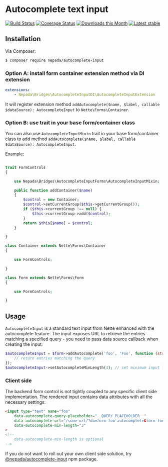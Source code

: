 Autocomplete text input
=======================

[![Build Status](https://travis-ci.org/nepada/autocomplete-input.svg?branch=master)](https://travis-ci.org/nepada/autocomplete-input)
[![Coverage Status](https://coveralls.io/repos/github/nepada/autocomplete-input/badge.svg?branch=master)](https://coveralls.io/github/nepada/autocomplete-input?branch=master)
[![Downloads this Month](https://img.shields.io/packagist/dm/nepada/autocomplete-input.svg)](https://packagist.org/packages/nepada/autocomplete-input)
[![Latest stable](https://img.shields.io/packagist/v/nepada/autocomplete-input.svg)](https://packagist.org/packages/nepada/autocomplete-input)


Installation
------------

Via Composer:

```sh
$ composer require nepada/autocomplete-input
```

### Option A: install form container extension method via DI extension

```yaml
extensions:
    - Nepada\Bridges\AutocompleteInputDI\AutocompleteInputExtension
```

It will register extension method `addAutocomplete($name, $label, callable $dataSource): AutocompleteInput` to `Nette\Forms\Container`.


### Option B: use trait in your base form/container class

You can also use `AutocompleteInputMixin` trait in your base form/container class to add method `addAutocomplete($name, $label, callable $dataSource): AutocompleteInput`.

Example:

```php

trait FormControls
{

    use Nepada\Bridges\AutocompleteInputForms\AutocompleteInputMixin;

    public function addContainer($name)
    {
        $control = new Container;
        $control->setCurrentGroup($this->getCurrentGroup());
        if ($this->currentGroup !== null) {
            $this->currentGroup->add($control);
        }
        return $this[$name] = $control;
    }

}

class Container extends Nette\Forms\Container
{

    use FormControls;

}

class Form extends Nette\Forms\Form
{

    use FormControls;

}

``` 


Usage
-----

`AutocompleteInput` is a standard text input from Nette enhanced with the autocomplete feature. The input exposes URL to retrieve the entries matching a specified query - you need to pass data source callback when creating the input:

```php
$autocompleteInput = $form->addAutocomplete('foo', 'Foo', function (string $query) {
    // return entries matching the query
});
$autocompleteInput->setAutocompleteMinLength(3); // set minimum input length to trigger autocomplete
```


### Client side

The backend form control is not tightly coupled to any specific client side implementation. The rendered input contains data attributes with all the necessary settings: 
```html
<input type="text" name="foo"
    data-autocomplete-query-placeholder="__QUERY_PLACEHOLDER__"
    data-autocomplete-url="/some-url/?do=form-foo-autocomplete&form-foo-query=__QUERY_PLACEHOLDER__"
    data-autocomplete-min-length="3"
>
<!--
    data-autocomplete-min-length is optional
-->
```

If you do not want to roll out your own client side solution, try [@nepada/autocomplete-input](https://yarnpkg.com/package/@nepada/autocomplete-input) npm package.
